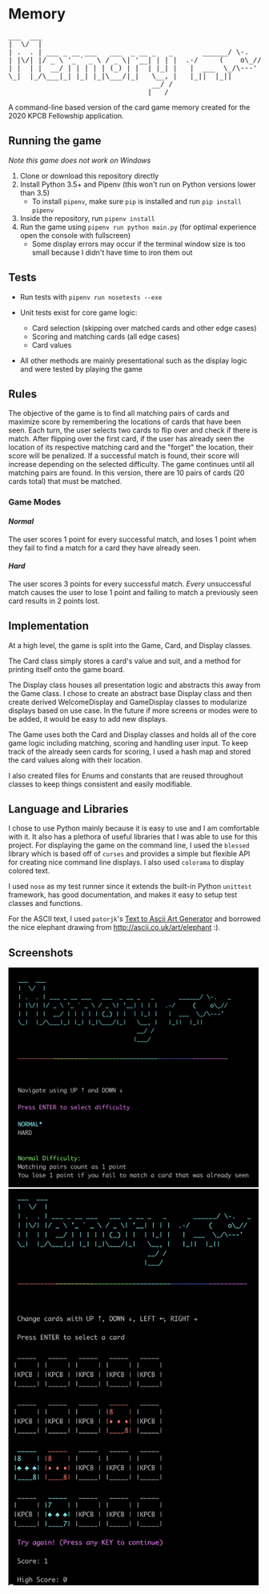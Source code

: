 # Memory

<pre>
___  ___                                
|  \/  |                                
| .  . | ___ _ __ ___   ___  _ __ _   _       ______/ \-.   _ 
| |\/| |/ _ \ '_ ` _ \ / _ \| '__| | | |  .-/     (    o\_//
| |  | |  __/ | | | | | (_) | |  | |_| |   |  ___  \_/\---'
\_|  |_/\___|_| |_| |_|\___/|_|   \__, |   |_||  |_||
                                  __/ /
                                 |___/
</pre>

A command-line based version of the card game memory created for the 2020 KPCB Fellowship application.

## Running the game

*Note this game does not work on Windows*

1. Clone or download this repository directly
2. Install Python 3.5+ and Pipenv (this won't run on Python versions lower than 3.5)
    - To install `pipenv`, make sure `pip` is installed and run `pip install pipenv`
3. Inside the repository, run `pipenv install`
4. Run the game using `pipenv run python main.py` (for optimal experience open the console with fullscreen)
    - Some display errors may occur if the terminal window size is too small because I didn't have time to iron them out

## Tests
* Run tests with `pipenv run nosetests --exe`

* Unit tests exist for core game logic:
    - Card selection (skipping over matched cards and other edge cases)
    - Scoring and matching cards (all edge cases)
    - Card values
* All other methods are mainly presentational such as the display logic and were tested by playing the game

## Rules

The objective of the game is to find all matching pairs of cards and maximize score by remembering the locations of cards that have been seen. Each turn, the user selects two cards to flip over and check if there is match. After flipping over the first card, if the user has already seen the location of its respective matching card and the "forget" the location, their score will be penalized. If a successful match is found, their score will increase depending on the selected difficulty. The game continues until all matching pairs are found. In this version, there are 10 pairs of cards (20 cards total) that must be matched.

### Game Modes

#### _Normal_

The user scores 1 point for every successful match, and loses 1 point when they fail to find a match for a card they have already seen.

#### _Hard_

The user scores 3 points for every successful match. _Every_ unsuccessful match causes the user to lose 1 point and failing to match a previously seen card results in 2 points lost.

## Implementation

At a high level, the game is split into the Game, Card, and Display classes.

The Card class simply stores a card's value and suit, and a method for printing itself onto the game board.

The Display class houses all presentation logic and abstracts this away from the Game class. I chose to create an abstract base Display class and then create derived WelcomeDisplay and GameDisplay classes to modularize displays based on use case. In the future if more screens or modes were to be added, it would be easy to add new displays.

The Game uses both the Card and Display classes and holds all of the core game logic including matching, scoring and handling user input. To keep track of the already seen cards for scoring, I used a hash map and stored the card values along with their location.

I also created files for Enums and constants that are reused throughout classes to keep things consistent and easily modifiable.

## Language and Libraries

I chose to use Python mainly because it is easy to use and I am comfortable with it. It also has a plethora of useful libraries that I was able to use for this project. For displaying the game on the command line, I used the `blessed` library which is based off of `curses` and provides a simple but flexible API for creating nice command line displays. I also used `colorama` to display colored text.

I used `nose` as my test runner since it extends the built-in Python `unittest` framework, has good documentation, and makes it easy to setup test classes and functions.

For the ASCII text, I used `patorjk`'s [Text to Ascii Art Generator](http://patorjk.com/software/taag) and borrowed the nice elephant drawing from http://ascii.co.uk/art/elephant :).

## Screenshots

<img src="./img/welcome.png" alt="Welcome Screen" style="top: 0" width="500">
<img src="./img/memory.png" alt="Game Screen" width="500">
